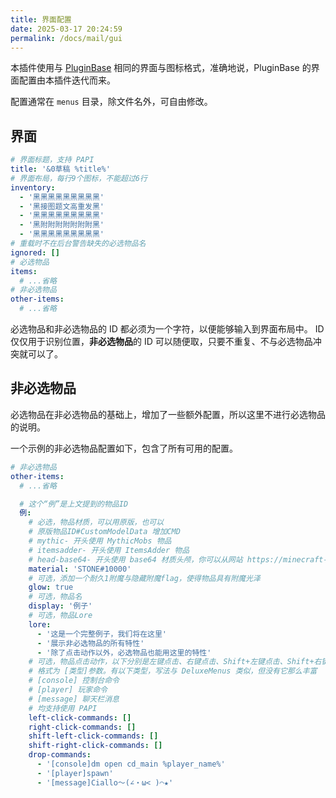```yaml
---
title: 界面配置
date: 2025-03-17 20:24:59
permalink: /docs/mail/gui
---
```


本插件使用与 [PluginBase](https://github.com/MrXiaoM/PluginBase/blob/main/docs/gui.config.md) 相同的界面与图标格式，准确地说，PluginBase 的界面配置由本插件迭代而来。

配置通常在 `menus` 目录，除文件名外，可自由修改。

## 界面

```yaml
# 界面标题，支持 PAPI
title: '&0草稿 %title%'
# 界面布局，每行9个图标，不能超过6行
inventory:
  - '黑黑黑黑黑黑黑黑黑'
  - '黑接图题文高重发黑'
  - '黑黑黑黑黑黑黑黑黑'
  - '黑附附附附附附附黑'
  - '黑黑黑黑黑黑黑黑黑'
# 重载时不在后台警告缺失的必选物品名
ignored: []
# 必选物品
items:
  # ...省略
# 非必选物品
other-items:
  # ...省略
```

必选物品和非必选物品的 ID 都必须为一个字符，以便能够输入到界面布局中。
ID 仅仅用于识别位置，**非必选物品**的 ID 可以随便取，只要不重复、不与必选物品冲突就可以了。

## 非必选物品

必选物品在非必选物品的基础上，增加了一些额外配置，所以这里不进行必选物品的说明。

一个示例的非必选物品配置如下，包含了所有可用的配置。

```yaml
# 非必选物品
other-items:
  # ...省略

  # 这个“例”是上文提到的物品ID
  例:
    # 必选，物品材质，可以用原版，也可以
    # 原版物品ID#CustomModelData 增加CMD
    # mythic- 开头使用 MythicMobs 物品
    # itemsadder- 开头使用 ItemsAdder 物品
    # head-base64- 开头使用 base64 材质头颅，你可以从网站 https://minecraft-heads.com/ 获取头颅
    material: 'STONE#10000'
    # 可选，添加一个耐久1附魔与隐藏附魔flag，使得物品具有附魔光泽
    glow: true
    # 可选，物品名
    display: '例子'
    # 可选，物品Lore
    lore:
      - '这是一个完整例子，我们将在这里'
      - '展示非必选物品的所有特性'
      - '除了点击动作以外，必选物品也能用这里的特性'
    # 可选，物品点击动作，以下分别是左键点击、右键点击、Shift+左键点击、Shift+右键点击、鼠标悬停按Q键
    # 格式为 [类型]参数。有以下类型，写法与 DeluxeMenus 类似，但没有它那么丰富
    # [console] 控制台命令
    # [player] 玩家命令
    # [message] 聊天栏消息
    # 均支持使用 PAPI
    left-click-commands: []
    right-click-commands: []
    shift-left-click-commands: []
    shift-right-click-commands: []
    drop-commands:
      - '[console]dm open cd_main %player_name%'
      - '[player]spawn'
      - '[message]Ciallo～(∠・ω< )⌒★'
```
